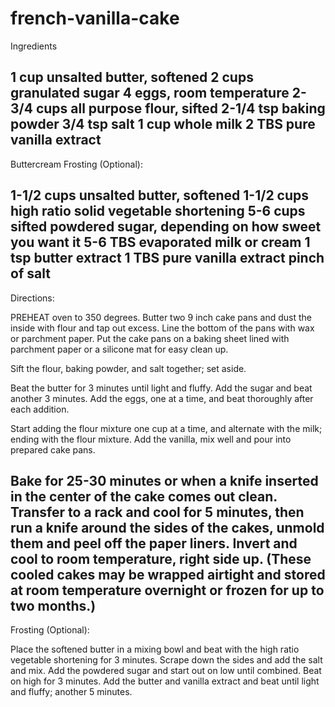 # french-vanilla-cake
Ingredients

1 cup unsalted butter, softened
2 cups granulated sugar
4 eggs, room temperature
2-3/4 cups all purpose flour, sifted
2-1/4 tsp baking powder
3/4 tsp salt
1 cup whole milk
2 TBS pure vanilla extract
------------------------------------------------------
Buttercream Frosting (Optional):

1-1/2 cups unsalted butter, softened
1-1/2 cups high ratio solid vegetable shortening
5-6 cups sifted powdered sugar, depending on how sweet you want it
5-6 TBS evaporated milk or cream
1 tsp butter extract 
1 TBS pure vanilla extract
pinch of salt
---------------------------------------------------------
Directions:

PREHEAT oven to 350 degrees. Butter two 9 inch cake pans and dust the inside with flour and tap out excess. Line the bottom of the pans with wax or parchment paper. Put the cake pans on a baking sheet lined with parchment paper or a silicone mat for easy clean up.

Sift the flour, baking powder, and salt together; set aside.

Beat the butter for 3 minutes until light and fluffy. Add the sugar and beat another 3 minutes. Add the eggs, one at a time, and beat thoroughly after each addition.

Start adding the flour mixture one cup at a time, and alternate with the milk; ending with the flour mixture. Add the vanilla, mix well and pour into prepared cake pans.

Bake for 25-30 minutes or when a knife inserted in the center of the cake comes out clean. Transfer to a rack and cool for 5 minutes, then run a knife around the sides of the cakes, unmold them and peel off the paper liners. Invert and cool to room temperature, right side up. (These cooled cakes may be wrapped airtight and stored at room temperature overnight or frozen for up to two months.)
-----------------------------------------------------------------
Frosting (Optional):

Place the softened butter in a mixing bowl and beat with the high ratio vegetable shortening for 3 minutes.  Scrape down the sides and add the salt and mix.  Add the powdered sugar and start out on low until combined. Beat on high for 3 minutes.  Add the butter and vanilla extract and beat until light and fluffy; another 5 minutes. 
